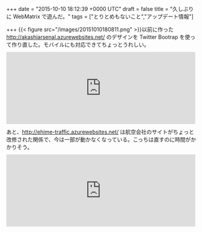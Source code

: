 
+++
date = "2015-10-10 18:12:39 +0000 UTC"
draft = false
title = "久しぶりに WebMatrix で遊んだ。"
tags = ["とりとめもないこと","アップデート情報"]

+++
{{< figure src="/images/20151010180811.png"  >}}以前に作った <a href="http://akashiarsenal.azurewebsites.net/">http://akashiarsenal.azurewebsites.net/</a> のデザインを Twitter Bootrap を使って作り直した。モバイルにも対応できてちょっとうれしい。<iframe src="https://hatenablog-parts.com/embed?url=https%3A%2F%2Fblog.daruyanagi.jp%2Fentry%2F2015%2F09%2F19%2F203816" title="WebMatrix：改修工廠の早見表がほしかったので作ってみた - だるろぐ" class="embed-card embed-blogcard" scrolling="no" frameborder="0" style="display: block; width: 100%; height: 190px; max-width: 500px; margin: 10px 0px;"></iframe>あと、<a href="http://ehime-traffic.azurewebsites.net/">http://ehime-traffic.azurewebsites.net/</a> は航空会社のサイトがちょっと改修された関係で、今は一部が動かなくなっている。こっちは直すのに時間がかかりそう。<iframe src="https://hatenablog-parts.com/embed?url=https%3A%2F%2Fblog.daruyanagi.jp%2Fentry%2F2015%2F01%2F20%2F033210" title="あちこちスクレイピングして、松山の鉄道・船・飛行機の運行状況をまとめるサイトを作ってみた - だるろぐ" class="embed-card embed-blogcard" scrolling="no" frameborder="0" style="display: block; width: 100%; height: 190px; max-width: 500px; margin: 10px 0px;"></iframe>


